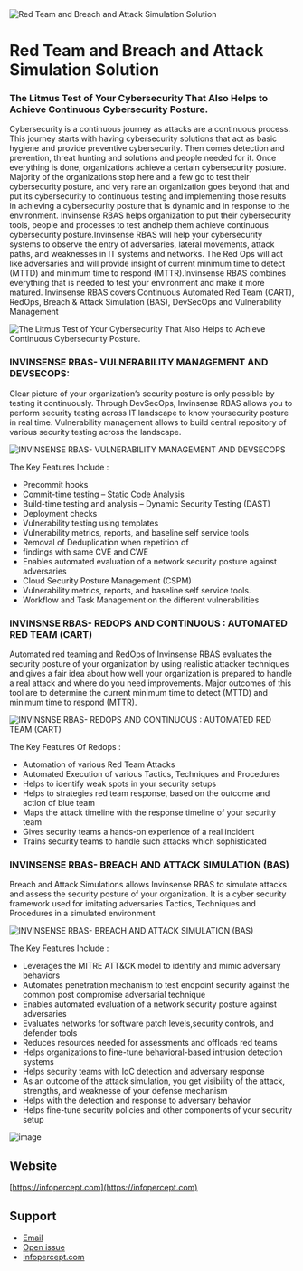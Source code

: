   
<img title="Red Team and Breach and Attack Simulation Solution" alt="Red Team and Breach and Attack Simulation Solution" class="img-container" src="https://user-images.githubusercontent.com/121154299/226796529-94059fd9-d306-41a2-8471-6b9109b60670.png">


# Red Team and Breach and Attack Simulation Solution

### The Litmus Test of Your Cybersecurity That Also Helps to Achieve Continuous Cybersecurity Posture.
Cybersecurity is a continuous journey as attacks are a continuous process. This journey starts with having cybersecurity solutions that act as basic hygiene and provide preventive cybersecurity. Then comes detection and prevention, threat hunting and solutions and people needed for it. Once everything is done, organizations achieve a certain cybersecurity posture. Majority of the organizations stop here and a few go to test their cybersecurity posture, and very rare an organization goes beyond that and put its cybersecurity to continuous testing and implementing those results in achieving a cybersecurity posture that is dynamic and in response to the environment.
Invinsense RBAS helps organization to put their cybersecurity tools, people and processes to test andhelp them achieve continuous cybersecurity posture.Invinsense RBAS will help your cybersecurity systems to observe the entry of adversaries, lateral movements, attack paths, and weaknesses in IT systems and networks. The Red Ops will act like adversaries and will provide insight of current minimum time to detect (MTTD) and minimum time to respond (MTTR).Invinsense RBAS combines everything that is needed to test your environment and make it more matured. Invinsense RBAS covers Continuous Automated Red Team (CART), RedOps, Breach & Attack Simulation (BAS), DevSecOps and Vulnerability Management 

 <img  title="The Litmus Test of Your Cybersecurity That Also Helps to Achieve Continuous Cybersecurity Posture." alt="The Litmus Test of Your Cybersecurity That Also Helps to Achieve Continuous Cybersecurity Posture." src="https://user-images.githubusercontent.com/121154299/226802935-6c7953d1-77ed-40f4-8215-a9b5cb7e42ec.png">

### INVINSENSE RBAS- VULNERABILITY MANAGEMENT AND DEVSECOPS:
Clear picture of your organization’s security posture is only possible by testing it continuously. Through DevSecOps, Invinsense RBAS allows you to perform security testing across IT landscape to know yoursecurity posture in real time.
Vulnerability management allows to build central repository of various security testing across the
landscape.

<img title="INVINSENSE RBAS- VULNERABILITY MANAGEMENT AND DEVSECOPS" alt="INVINSENSE RBAS- VULNERABILITY MANAGEMENT AND DEVSECOPS" src="https://user-images.githubusercontent.com/121154299/226797429-50b43fbe-dc7d-4a29-93e7-4d1e8b44b444.png">

The Key Features Include :
-	Precommit hooks
-	Commit-time testing – Static Code Analysis
-	Build-time testing and analysis – Dynamic Security Testing (DAST)
-	Deployment checks
-	Vulnerability testing using templates
- Vulnerability metrics, reports, and baseline self service tools
-	Removal of Deduplication when repetition of
-	findings with same CVE and CWE
-	Enables automated evaluation of a network security posture against adversaries
-	Cloud Security Posture Management (CSPM)
-	Vulnerability metrics, reports, and baseline self service tools.
-	Workflow and Task Management on the different vulnerabilities

### INVINSNSE RBAS- REDOPS AND CONTINUOUS : AUTOMATED RED TEAM (CART)
Automated red teaming and RedOps of Invinsense RBAS evaluates the security posture of your
organization by using realistic attacker techniques and gives a fair idea about how well your organization is prepared to handle a real attack and where do you need improvements. Major outcomes of this tool are to determine the current minimum time to detect (MTTD) and minimum time to respond (MTTR).


<img  title="INVINSNSE RBAS- REDOPS AND CONTINUOUS : AUTOMATED RED TEAM (CART)" alt="INVINSNSE RBAS- REDOPS AND CONTINUOUS : AUTOMATED RED TEAM (CART)" src="https://user-images.githubusercontent.com/121154299/226797454-a8031ac7-5f66-4075-ac39-e6c16b716f76.png">


The Key Features Of Redops :
-	Automation of various Red Team Attacks
-	Automated Execution of various Tactics, Techniques and Procedures
-	Helps to identify weak spots in your security setups
-	Helps to strategies red team response, based on the outcome and action of blue team
-	Maps the attack timeline with the response timeline of your security team
-	Gives security teams a hands-on experience of a real incident
-	Trains security teams to handle such attacks which sophisticated

### INVINSENSE RBAS- BREACH AND ATTACK SIMULATION (BAS)
Breach and Attack Simulations allows Invinsense RBAS to simulate attacks and assess the security posture of your organization. It is a cyber security framework used for imitating adversaries Tactics, Techniques and Procedures in a simulated environment

<img title="INVINSENSE RBAS- BREACH AND ATTACK SIMULATION (BAS)" alt="INVINSENSE RBAS- BREACH AND ATTACK SIMULATION (BAS)" src="https://user-images.githubusercontent.com/121154299/226797480-20b18123-8097-43b1-b911-fa071b05068b.png">

The Key Features Include :
-	Leverages the MITRE ATT&CK model to identify and mimic adversary behaviors
-	Automates penetration mechanism to test endpoint security against the common post compromise adversarial technique
-	Enables automated evaluation of a network security posture against adversaries
-	Evaluates networks for software patch levels,security controls, and defender tools
-	Reduces resources needed for assessments and offloads red teams
-	Helps organizations to fine-tune behavioral-based intrusion detection systems
-	Helps security teams with IoC detection and adversary response
-	As an outcome of the attack simulation, you get visibility of the attack, strengths, and weaknesse of your defense mechanism
-	Helps with the detection and response to adversary behavior
-	Helps fine-tune security policies and other
components of your security setup 

![image](https://user-images.githubusercontent.com/77421927/157186152-b89c0d5b-8f8a-45e6-bfbc-ab155d9d70d2.png)

## Website
[https://infopercept.com](https://infopercept.com)

## Support
* [Email](mailto:sos@infopercept.com)
* [Open issue](https://github.com/Infopercept/gsos/issues)
* [Infopercept.com](https://infopercept.com/contact)

